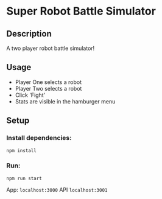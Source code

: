 # Super Robot Battle Simulator

## Description

A two player robot battle simulator!

## Usage
- Player One selects a robot
- Player Two selects a robot
- Click 'Fight'
- Stats are visible in the hamburger menu

## Setup

### Install dependencies:

`npm install`

### Run:

`npm run start`

App: `localhost:3000`
API `localhost:3001`

